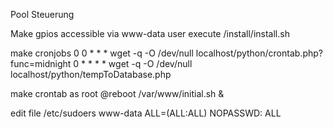 Pool Steuerung

Make gpios accessible via www-data user
execute /install/install.sh


make cronjobs
0 0 * * * wget -q -O /dev/null localhost/python/crontab.php?func=midnight
0 * * * * wget -q -O /dev/null localhost/python/tempToDatabase.php

make crontab as root
@reboot /var/www/initial.sh &



edit file /etc/sudoers
www-data ALL=(ALL:ALL) NOPASSWD: ALL

